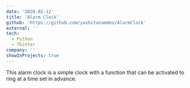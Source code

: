 ```yaml
---
date: '2020-02-12'
title: 'Alarm Clock'
github: 'https://github.com/yashitanamdeo/AlarmClock'
external: ''
tech:
  - Python
  - Tkinter
company: ''
showInProjects: true
---
```


This alarm clock is a simple clock with a function that can be activated to ring at a time set in advance.
